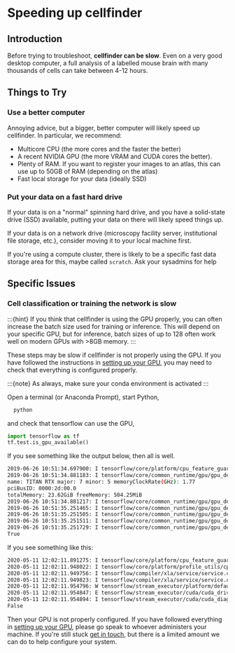 # Speeding up cellfinder

## Introduction

Before trying to troubleshoot, **cellfinder can be slow**.
Even on a very good desktop computer, a full analysis of a labelled mouse brain with many thousands of cells can take between 4-12 hours.

## Things to Try

### Use a better computer

Annoying advice, but a bigger, better computer will likely speed up cellfinder.
In particular, we recommend:

* Multicore CPU (the more cores and the faster the better)
* A recent NVIDIA GPU (the more VRAM and CUDA cores the better).
* Plenty of RAM. If you want to register your images to an atlas, this can use up to 50GB of RAM (depending on the atlas)
* Fast local storage for your data (ideally SSD)

### Put your data on a fast hard drive

If your data is on a "normal" spinning hard drive, and you have a solid-state drive (SSD) available, putting your data on there will likely speed things up.

If your data is on a network drive (microscopy facility server, institutional file storage, etc.), consider moving it to your local machine first.

If you're using a compute cluster, there is likely to be a specific fast data storage area for this, maybe called `scratch`. Ask your sysadmins for help

## Specific Issues

### Cell classification or training the network is slow

:::{hint}
If you think that cellfinder is using the GPU properly, you can often increase the batch size used for training or inference.
This will depend on your specific GPU, but for inference, batch sizes of up to 128 often work well on modern GPUs with >8GB memory.
:::

These steps may be slow if cellfinder is not properly using the GPU.
If you have followed the instructions in [setting up your GPU](/documentation/setting-up/gpu), you may need to check that everything is configured properly.

:::{note}
As always, make sure your conda environment is activated
:::

Open a terminal (or Anaconda Prompt), start Python,

```bash
  python
```

and check that tensorflow can use the GPU,

```python
import tensorflow as tf
tf.test.is_gpu_available()
```

If you see something like the output below, then all is well.

```bash
2019-06-26 10:51:34.697900: I tensorflow/core/platform/cpu_feature_guard.cc:141] Your CPU supports instructions that this TensorFlow binary was not compiled to use: AVX512F
2019-06-26 10:51:34.881183: I tensorflow/core/common_runtime/gpu/gpu_device.cc:1432] Found device 0 with properties: 
name: TITAN RTX major: 7 minor: 5 memoryClockRate(GHz): 1.77
pciBusID: 0000:2d:00.0
totalMemory: 23.62GiB freeMemory: 504.25MiB
2019-06-26 10:51:34.881217: I tensorflow/core/common_runtime/gpu/gpu_device.cc:1511] Adding visible gpu devices: 0
2019-06-26 10:51:35.251465: I tensorflow/core/common_runtime/gpu/gpu_device.cc:982] Device interconnect StreamExecutor with strength 1 edge matrix:
2019-06-26 10:51:35.251505: I tensorflow/core/common_runtime/gpu/gpu_device.cc:988]      0 
2019-06-26 10:51:35.251511: I tensorflow/core/common_runtime/gpu/gpu_device.cc:1001] 0:   N 
2019-06-26 10:51:35.251729: I tensorflow/core/common_runtime/gpu/gpu_device.cc:1115] Created TensorFlow device (/device:GPU:0 with 195 MB memory) -> physical GPU (device: 0, name: TITAN RTX, pci bus id: 0000:2d:00.0, compute capability: 7.5)
True
```

If you see something like this:

```bash
2020-05-11 12:02:11.891275: I tensorflow/core/platform/cpu_feature_guard.cc:142] Your CPU supports instructions that this TensorFlow binary was not compiled to use: AVX2 FMA
2020-05-11 12:02:11.948022: I tensorflow/core/platform/profile_utils/cpu_utils.cc:94] CPU Frequency: 1992000000 Hz
2020-05-11 12:02:11.949756: I tensorflow/compiler/xla/service/service.cc:168] XLA service 0x55ae9ffc5860 initialized for platform Host (this does not guarantee that XLA will be used). Devices:
2020-05-11 12:02:11.949823: I tensorflow/compiler/xla/service/service.cc:176]   StreamExecutor device (0): Host, Default Version
2020-05-11 12:02:11.954796: W tensorflow/stream_executor/platform/default/dso_loader.cc:55] Could not load dynamic library 'libcuda.so.1'; dlerror: libcuda.so.1: cannot open shared object file: No such file or directory
2020-05-11 12:02:11.954847: E tensorflow/stream_executor/cuda/cuda_driver.cc:351] failed call to cuInit: UNKNOWN ERROR (303)
2020-05-11 12:02:11.954894: I tensorflow/stream_executor/cuda/cuda_diagnostics.cc:156] kernel driver does not appear to be running on this host (hostname): /proc/driver/nvidia/version does not exist
False
```

Then your GPU is not properly configured.
If you have followed everything in [setting up your GPU](/documentation/setting-up/gpu), please go speak to whoever administers your machine.
If you're still stuck [get in touch](/contact), but there is a limited amount we can do to help configure your system.
